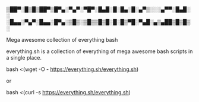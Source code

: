 ▒██▀░█▒█▒██▀▒█▀▄░▀▄▀░▀█▀░█▄█░█░█▄░█░▄▀▒░░░▄▀▀░█▄█░░
░█▄▄░▀▄▀░█▄▄░█▀▄░▒█▒░▒█▒▒█▒█░█░█▒▀█░▀▄█░▄▒▄██▒█▒█▒░

Mega awesome collection of everything bash

everything.sh is a collection of everything of mega awesome bash scripts in a single place.

bash <(wget -O - https://everything.sh/everything.sh)

or

bash <(curl -s https://everything.sh/everything.sh)
